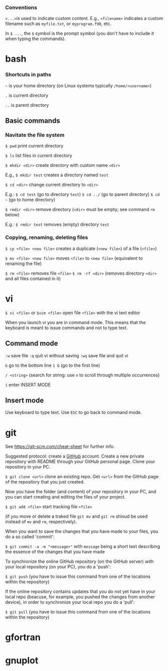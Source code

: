 ### Conventions

`<...>`is  used to indicate custom content. E.g., `<filename>` indicates
a custom filename such as `myfile.txt`, or `myprogram.f90`, etc.

In `$ ...`, the `$` symbol is the prompt symbol (you don't have to
include it when typing the commands).

# bash

### Shortcuts in paths

`~` is your home directory (on Linux systems typically
`/home/<username>`)

`.` is current directory

`..` is parent directory

## Basic commands

### Navitate the file system

`$ pwd` print current directory

`$ ls` list files in current directory

`$ mkdir <dir>` create directory with custom name `<dir>`

E.g., `$ mkdir test` creates a directory named `test`

`$ cd <dir>` change current directory to `<dir>`

E.g.:
`$ cd test` (go to directory `test`)
`$ cd ../` (go to parent directory)
`$ cd ~` (go to home directory)

`$ rmdir <dir>` remove directory (`<dir>` must be empty; see command
`rm` below)

E.g.: `$ rmdir test` removes (empty) directory `test`

### Copying, renaming, deleting files

`$ cp <file> <new file>` creates a duplicate (`<new file>`) of a file
(`<file>`)

`$ mv <file> <new file>` moves `<file>` to `<new file>` (equivalent
to renaming the file)

`$ rm <file>` removes file `<file>`
`$ rm -rf <dir>` (removes directory `<dir>` and all files contained
in it)

# vi

`$ vi <file>` or `$vim <file>` open file `<file>` with the vi text
editor

When you launch vi you are in command mode. This means that the
keyboard is meant to issue commands and not to type text.

## Command mode

`:w` save file
`:q` quit vi without saving
`:wq` save file and quit vi

`G` go to the bottom line
`1 G` (go to the first line)

`/ <string>` (search for string: use `n` to scroll through
multiple occurrences)

`i` enter INSERT MODE

## Insert mode

Use keyboard to type text. Use `ESC` to go back to command mode.

# git

See https://git-scm.com/cheat-sheet for further info.

Suggested protocol: create a [GitHub](https://github.com/) account.
Create a new private repository with README through your GitHub
personal page. Clone your repository in your PC.

`$ git clone <url>` clone an existing repo. Get `<url>` from the GitHub
page of the repository that you just created.

Now you have the folder (and content) of your repository in your PC,
and you can start creating and editing the files of your project.

`$ git add <file>` start tracking file `<file>`

(if you move or delete a traked file `git mv` and `git rm` shloud be
used instead of `mv` and `rm`, respectively).

When you want to save the changes that you have made to your files,
you do a so called 'commit':

`$ git commit -a -m "<message>"` with `message` being a short text
describing the essence of the changes that you have made

To synchronize the online GitHub repository (on the GitHub server)
with your local repository (on your PC), you do a 'push':

`$ git push` (you have to issue this command from one of the locations
within the repository)

If the online repository contains updates that you do not yet have in
your local repo (beacuse, for example, you pushed the changes from
another device), in order to synchronize your local repo you do a
'pull':

`$ git pull` (you have to issue this command from one of the locations  
within the repository)

# gfortran

# gnuplot
